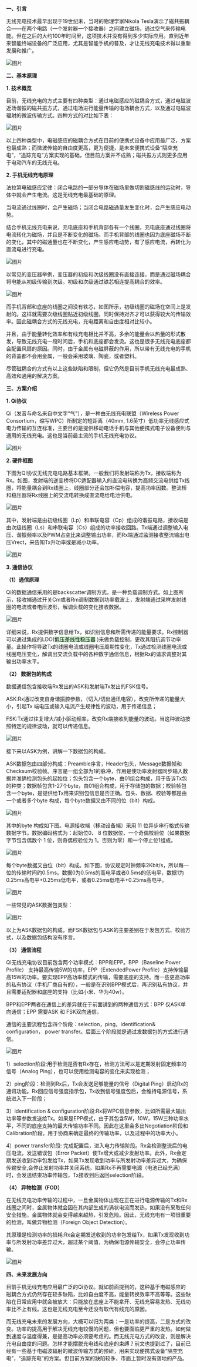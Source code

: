 **一、引言**

无线充电技术最早出现于19世纪末，当时的物理学家Nikola Tesla演示了磁共振耦合——在两个电路（一个发射器一个接收器）之间建立磁场，通过空气来传输电能。但在之后的大约100年时间里，这项技术并没有得到多少实际应用。直到近年来智能终端设备的广泛应用，尤其是智能手机的普及，才让无线充电技术得以重新发展和推广。

![图片](https://mmbiz.qpic.cn/mmbiz_jpg/d4hoYJlxOjMIg11UxZhiagLbLuvuc2hztyfkKbaQwtmkxcjVmcWNvMrxp5J6CIduEgmtUnuic9M1Xibq30DekJncg/640?wx_fmt=jpeg&wxfrom=5&wx_lazy=1&wx_co=1)


**二、基本原理**

**1. 技术概览**

目前，无线充电的方式主要有四种类型：通过电磁感应的磁耦合方式，通过电磁波近场谐振的磁共振方式，通过电场进行能量传输的电场耦合方式，以及通过电磁波辐射的微波传输方式。四种方式的对比如下表：

![图片](https://mmbiz.qpic.cn/mmbiz_png/d4hoYJlxOjMIg11UxZhiagLbLuvuc2hztrrhIeexNsN4ibEvsBFWqcPsXDZS6AJR47ofYo8d2hr2XHTB116iarAIA/640?wx_fmt=png&wxfrom=5&wx_lazy=1&wx_co=1)

以上四种类型中，电磁感应的磁耦合方式在目前的便携式设备中应用最广泛，方案也最成熟；而微波传输的自由度更高，更为便捷，是未来便携式设备“隔空充电”，“追踪充电”方案实现的基础，但目前方案并不成熟；磁共振方式则更多应用于电动汽车的无线充电。


**2. 手机无线充电原理**

法拉第电磁感应定律：闭合电路的一部分导体在磁场里做切割磁感线的运动时，导体中就会产生电流。这是无线充电最基础的原理。

当电流通过线圈时，会产生磁场；当闭合电路磁通量发生变化时，会产生感应电动势。

结合手机无线充电来说，充电底座和手机背部各有一个线圈，充电底座通过线圈将电流转化为磁场，并且是不断变化的磁场。而手机背部的线圈也因为底座磁场不断的变化，其中的磁通量也在不断变化，产生感应电动势，有了感应电流，再转化为直流电进行充电。


![图片](https://mmbiz.qpic.cn/mmbiz_png/d4hoYJlxOjMIg11UxZhiagLbLuvuc2hztHYSTjuHlEMibfEW0m6D0YHwicMkUnfSaX2TQ5fqO0fwQQgUiasnTbRP9Q/640?wx_fmt=png&wxfrom=5&wx_lazy=1&wx_co=1)

以常见的变压器举例，变压器的初级和次级线圈没有直接连接，而是通过磁场耦合将电能从初级传输到次级。初级和次级通过铁芯相连提高耦合的效率。

![图片](https://mmbiz.qpic.cn/mmbiz_png/d4hoYJlxOjMIg11UxZhiagLbLuvuc2hztmToSzdqD7JWLrh0WjlHWCGxxRpIzIn5udYsoROc2cy949WdFobqxibg/640?wx_fmt=png&wxfrom=5&wx_lazy=1&wx_co=1)

而手机背部和底座的线圈之间没有铁芯，如图所示，初级线圈的磁场在空间上是发射的。这样就需要次级线圈贴近初级线圈，同时保持对齐才可以获得较大的传输效率。因此磁耦合方式的无线充电，充电距离和自由度相对比较小。

并且，由于能量转化效率和有线充电相比并不高，多余的能量会以热量的形式散发，导致无线充电一段时间后，手机和底座都会发烫。这也是很多无线充电底座都会配置风扇的原因。同时，由于金属有电磁屏蔽的作用，所以带有无线充电的手机的背盖都不会用金属，一般会采用玻璃、陶瓷，或者塑料。

  

尽管磁耦合的方式有以上这些缺陷和限制，但它仍然是目前手机无线充电最成熟、高效和通用的解决方案。

  

**三、方案介绍**

**1. Qi协议**

Qi（发音与命名来自中文字“气”），是一种由无线充电联盟（Wireless Power Consortium，缩写WPC）所制定的短距离（40mm, 1.6英寸）低功率无线感应式电力传输的互连标准，主要目的是提供移动电话手机与其他便携式电子设备便利与通用的无线充电。这也是当前最主流的手机无线充电协议。

![图片](https://mmbiz.qpic.cn/mmbiz_png/d4hoYJlxOjMIg11UxZhiagLbLuvuc2hztic7XrQnIQ9QiaYx06ZlYAQr7sjPrWtxYMdnY4OC2iaYGXwM0cyjMgsfmw/640?wx_fmt=png&wxfrom=5&wx_lazy=1&wx_co=1)

**2. 硬件框图**

下图为QI协议无线充电电路基本框架。一般我们将发射端称为Tx，接收端称为Rx。如图，发射端的逆变桥将DC适配器输入的直流电转换为高频交流电供给Tx线圈，将能量耦合到Rx线圈上，线圈部分还会加补偿电容，提高功率因数。整流桥和稳压器将Rx线圈上的交流电转换成直流电给电池供电。

![图片](https://mmbiz.qpic.cn/mmbiz_png/d4hoYJlxOjMIg11UxZhiagLbLuvuc2hztBsTqrqS80YvUrHX7hriaTzfdXVianXTgicibt4de1pBKgxNyEpVLGFwb0Q/640?wx_fmt=png&wxfrom=5&wx_lazy=1&wx_co=1)

其中，发射端是由初级线圈（Lp）和串联电容（Cp）组成的谐振电路，接收端是由次级线圈（Ls）和串联电容（Cs）组成的功率接收回路。Tx端通过调整输入电压、谐振频率以及PWM占空比来调整输出功率，而Rx端通过监测接收整流输出电压Vrect，来告知Tx升功率或是减小功率。

![图片](https://mmbiz.qpic.cn/mmbiz_png/d4hoYJlxOjMIg11UxZhiagLbLuvuc2hztDZwVrqfbpc8Io9sicpFLjgdP3vCudpTygBB7VusR2tDCbndyXDHP4Zg/640?wx_fmt=png&wxfrom=5&wx_lazy=1&wx_co=1)

**3. 通信协议**

**（1）通信原理**

Qi的数据通信采用的是backscatter调制方式，是一种负载调制方式。如上图所示，接收端通过开关Cm或者Rm调制数据到功率载波上，发射端通过采样发射线圈的电流或者电压波形，解调负载的变化接收数据。

![图片](https://mmbiz.qpic.cn/mmbiz_png/d4hoYJlxOjMIg11UxZhiagLbLuvuc2hztnRbHg8UWOfuXZxN5RGcO6vY8RjHNc4CXvx8n1dD2UfEicPLDqGavFug/640?wx_fmt=png&wxfrom=5&wx_lazy=1&wx_co=1)

详细来说，Rx提供数字信息给Tx，如识别信息和所需传递的能量要求。Rx控制器可以通过集成的LDO(<mark style="background: #BBFABBA6;">低压差线性稳压器</mark> )来做负载控制，更改其阻抗调节功率量。此操作将导致Tx的线圈电流或线圈电压周期性变化，Tx通过检测线圈电流或线圈电压变化，解调出交流负载中的各种数字通信信息，根据Rx的请求调整对其输出功率水平。

**（2） 数据包的构成**

数据通信包含接收端Rx发出的ASK和发射端Tx发出的FSK信号。

ASK:Rx通过改变自身谐振腔参数，（切入/切出通讯电容），改变所传递的能量大小，引起Tx 端电压或输入电流产生规律性的波动，用于传递信息；

FSK:Tx通过往复增大/减小驱动频率，改变Rx端接收到能量的波动。当这种波动按照特定的规律波动，就可以传递信息。

![图片](https://mmbiz.qpic.cn/mmbiz_png/d4hoYJlxOjMIg11UxZhiagLbLuvuc2hztN80MPxIokSTEr9U0HYUYHPhUNxNrklxF12ly3t9dcFhjHLeCR4jTLQ/640?wx_fmt=png&wxfrom=5&wx_lazy=1&wx_co=1)

接下来以ASK为例，讲解一下数据包的构成。

ASK数据包由四部分构成：Preamble序言，Header包头，Message数据帧和Checksum校验帧。序言是一组全部为1的脉冲，作用是使功率发射器同步输入数据并准确检测包头的起始位；包头包含一个byte，由01组合构成，用于告诉Tx包的种类；数据帧包含1-27个byte，由01组合构成，用于存储包的数据；校验帧包含一个byte，是提供给Tx用来识别包信息是否正确。包头、数据、校验等都是由一个或者多个byte 构成，每个byte数据又由不同的位（bit）构成。

![图片](https://mmbiz.qpic.cn/mmbiz_png/d4hoYJlxOjMIg11UxZhiagLbLuvuc2hztway53KxbSRBNbCWQO91hUwCc2KGfQsdUzDoHfNxSsKIAwhLRsiaW1Cg/640?wx_fmt=png&wxfrom=5&wx_lazy=1&wx_co=1)
  
其中的byte 构成如下图。电源接收端（移动设备端）采用 11 位异步串行格式传输数据字节。数据编码格式为：起始位0、 8 位数据位、一个奇偶校验位（如果数据字节包含偶数个 1 位，则奇偶校验位为 1。否则为零）和一个停止位1组成。


![图片](https://mmbiz.qpic.cn/mmbiz_png/d4hoYJlxOjMIg11UxZhiagLbLuvuc2hztibCJnwOoCzydParbrDJaia3k75DLS6MibWWl058jeibWfoU4KHMy9Kqd9A/640?wx_fmt=png&wxfrom=5&wx_lazy=1&wx_co=1)


每个byte数据又由位（bit）构成。如下图，协议规定时钟频率2Kbit/s，所以每一位的传输时间约0.5ms。数据0为0.5ms的高电平或者0.5ms的低电平，数据1为0.25ms高电平+0.25ms低电平，或者0.25ms低电平+0.25ms高电平。

![图片](https://mmbiz.qpic.cn/mmbiz_png/d4hoYJlxOjMIg11UxZhiagLbLuvuc2hzt48lDCibbzic6bE1XIKVGiaBJh2HrV5OS2U9jTAtqHCoc6wKRZ8zdCdnPA/640?wx_fmt=png&wxfrom=5&wx_lazy=1&wx_co=1)

一些常见的ASK数据包类型：

![图片](https://mmbiz.qpic.cn/mmbiz_png/d4hoYJlxOjMIg11UxZhiagLbLuvuc2hztVyYZsobAx9g0daULhIic7eOHqxUOfBd3Dm1gFrPmD8H9WVyHAtNvictA/640?wx_fmt=png&wxfrom=5&wx_lazy=1&wx_co=1)

以上为ASK数据包的构成，而FSK数据包与ASK的主要差别在于发包方式、校验方式，以及数据包结构没有序言。


**（3） 通信流程**

QI无线充电协议目前包含两个功率模式：BPP和EPP。BPP（Baseline Power Profile） 支持最高传输5W的功率，EPP（ExtendedPower Profile）支持传输最高15W的功率。要实现EPP高功率模式的传输，需要底座的支持。而一些更高功率的私有协议（手机厂商自有的），一般是在识别BPP模式后，再识别私有协议，并且需要适配器和底座的支持（比如小米、华为40w）。

BPP和EPP两者在通信上的差异就在于前面讲到的两种通信方式：BPP 仅ASK单向通信；EPP 需要ASK 和 FSK双向通信。

通信的主要流程包含四个阶段：selection，ping，identification& configuration， power transfer。后面三个阶段就是通过发数据包的方式进行通信。

![图片](https://mmbiz.qpic.cn/mmbiz_png/d4hoYJlxOjMIg11UxZhiagLbLuvuc2hztY9ic7SyuD2rozCicLO4m6z5VfSRHTGtKlzRojU7hLicVM0XKZTOVick79Q/640?wx_fmt=png&wxfrom=5&wx_lazy=1&wx_co=1)

1）selection阶段:用于检测是否有Rx存在，检测方法可以是定期发射固定频率的信号（Analog Ping），也可以使用检测电容的变化来实现检测；

2）ping阶段：检测到Rx后，Tx会发送足够能量的信号（Digital Ping）启动Rx的通讯功能。Rx回应信号强度指示包，Tx收到信号强度包后，会维持电源信号，系统进入下一阶段；

3）identification & configuration阶段:Rx将WPC信息参数，比如所需最大输出功率等参数发送给Tx。如果是EPP模式，由于其包含5W，10W，15W三种功率水平，不同的底座支持的最大传输功率不同。因此在这里会多出Negotiation阶段和Calibration阶段，用于协商来确定最终的传输功率，以及过程中的功率大小。 

4）power transfer阶段: 完成配置后，进入电力传输阶段。Rx会检测整流后的电压电流，发送错误包（Error Packet）使Tx增大或减少发射功率。此外，Rx会定期发送收到功率包发给Tx，如果Tx发现收到功率与所发射功率差异过大，为确保传输安全,会停止发射功率并关闭系统。如果Rx不再需要电源（电池已经充满）时，会发送结束功率传输包，Tx接收到后返回selection阶段。


**（4） 异物检测（FOD）**

在无线充电功率传输的过程中，一旦金属物体出现在正在进行电源传输的Tx和Rx线圈之间时，金属物体就会因在其内部生成的涡状电流而发热，如果没有采取任何安全措施，金属物体就会变得越来越热，引发危险。因此，无线充电有一项很重要的检测，叫做异物检测（Foreign Object Detection）。
  
其原理是检测功率的损耗:Rx会定期发送收到的功率包发给Tx，如果Tx发现收到功率与所发射功率差异过大，超过某个阈值，为确保电源传输安全，会停止功率传输。

![图片](https://mmbiz.qpic.cn/mmbiz_jpg/d4hoYJlxOjMIg11UxZhiagLbLuvuc2hztNNXRajFoIyzcTV2AVdX5NhJQ3BbVbIybLpg9ebicXrYHz9iaTrNqIibGA/640?wx_fmt=jpeg&wxfrom=5&wx_lazy=1&wx_co=1)

**四、未来发展方向**

目前手机无线充电应用最广泛的Qi协议。就如前面提到的，这种基于电磁感应的磁耦合方式仍然存在较多缺陷，比如自由度不高，能量转换效率不高等等。这些缺陷在日常应用中就会被放大：只能放在底座上不能拿开、无线充容易发热、无线功率比不上有线。这也是无线充电至今还没有取代有线充的原因。

而无线充电未来的发展方向，大概可以归为两类：一是功率的提高，二是方式的改变。功率的提高用于解决无线充电较慢的问题，但也要面临更严重的发热。如何做到速度与温度得兼，是提高功率必须要考虑的。而无线充电方式的改变，则是解决充电自由度的问题。怎样才能摆脱充电线和底座的束缚？前文也提到过了，目前已经有一些基于电磁波辐射的微波传输方式的预研，用来实现便携式设备“隔空充电”，“追踪充电”的方案。但目前方案的缺陷较多，市面上暂时没有落地的产品。
